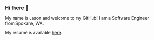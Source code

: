 ### Hi there 👋

My name is Jason and welcome to my GitHub! I am a Software Engineer from Spokane, WA.

My résumé is available [here](https://github.com/jason-ball/jason-ball/blob/master/Jason%20Ball%20Resume.pdf).
